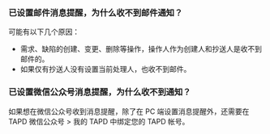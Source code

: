 ### 已设置邮件消息提醒，为什么收不到邮件通知？
可能有以下几个原因：
- 需求、缺陷的创建、变更、删除等操作，操作人作为创建人和抄送人是收不到邮件的。
- 如果仅有抄送人没有设置当前处理人，也收不到邮件。

### 已设置微信公众号消息提醒，为什么收不到通知？
如果想在微信公众号收到消息提醒，除了在 PC 端设置消息提醒外，还需要在 TAPD 微信公众号 > 我的 TAPD 中绑定您的 TAPD 帐号。

